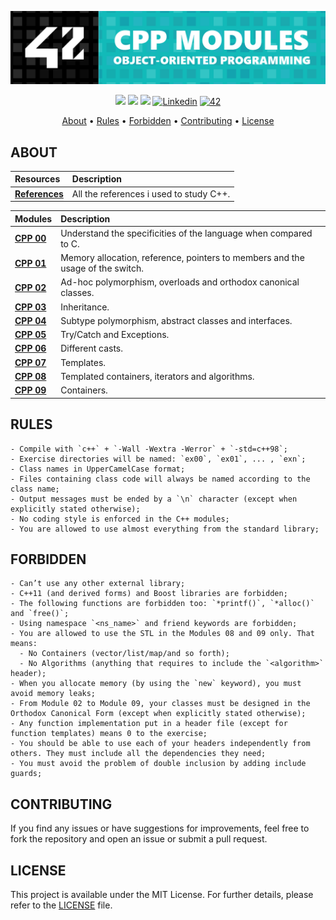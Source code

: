 <p align="center">
  <img src="https://github.com/jotavare/jotavare/blob/main/42/banners/piscine_and_common_core/github_piscine_and_common_core_banner_cpp.png">
</p>

<p align="center">
	<img src="https://img.shields.io/badge/status-in%20progress-yellow?style=flat-square"/>
	<img src="https://img.shields.io/github/languages/top/jotavare/cpp_modules?color=%2312bab9&style=flat-square" />
	<img src="https://img.shields.io/github/last-commit/jotavare/cpp_modules?color=%2312bab9&style=flat-square" />
	<a href='https://www.linkedin.com/in/joaoptoliveira' target="_blank"><img alt='Linkedin' src='https://img.shields.io/badge/LinkedIn-100000?style=flat-square&logo=Linkedin&logoColor=white&labelColor=0A66C2&color=0A66C2'/></a>
	<a href='https://profile.intra.42.fr/users/jotavare' target="_blank"><img alt='42' src='https://img.shields.io/badge/Porto-100000?style=flat-square&logo=42&logoColor=white&labelColor=000000&color=000000'/></a>
</p>

<p align="center">
	<a href="#about">About</a> •
	<a href="#rules">Rules</a> •
	<a href="forbidden">Forbidden</a> •
	<a href="#contributing">Contributing</a> •
	<a href="#license">License</a>
</p>

## ABOUT
| Resources | Description |
| :-- | :-- |
| **[References](https://github.com/jotavare/42-resources/tree/main?tab=readme-ov-file#cpp-modules-00-09)** | All the references i used to study C++. |

| Modules | Description |
| :-- | :-- |
| **[CPP 00](https://github.com/jotavare/cpp_modules/tree/main/cpp_00)** | Understand the specificities of the language when compared to C. |
| **[CPP 01](https://github.com/jotavare/cpp_modules/tree/main/cpp_01)** | Memory allocation, reference, pointers to members and the usage of the switch. |
| **[CPP 02](https://github.com/jotavare/cpp_modules/tree/main/cpp_02)** | Ad-hoc polymorphism, overloads and orthodox canonical classes. |
| **[CPP 03](https://github.com/jotavare/cpp_modules/tree/main/cpp_03)** | Inheritance. |
| **[CPP 04](https://github.com/jotavare/cpp_modules/tree/main/cpp_04)** | Subtype polymorphism, abstract classes and interfaces. |
| **[CPP 05](https://github.com/jotavare/cpp_modules/tree/main/cpp_05)** | Try/Catch and Exceptions. |
| **[CPP 06](https://github.com/jotavare/cpp_modules/tree/main/cpp_06)** | Different casts. |
| **[CPP 07](https://github.com/jotavare/cpp_modules/tree/main/cpp_07)** | Templates. |
| **[CPP 08](https://github.com/jotavare/cpp_modules/tree/main/cpp_08)** | Templated containers, iterators and algorithms. |
| **[CPP 09](https://github.com/jotavare/cpp_modules/tree/main/cpp_09)** | Containers. |

## RULES
```
- Compile with `c++` + `-Wall -Wextra -Werror` + `-std=c++98`;
- Exercise directories will be named: `ex00`, `ex01`, ... , `exn`;
- Class names in UpperCamelCase format;
- Files containing class code will always be named according to the class name;
- Output messages must be ended by a `\n` character (except when explicitly stated otherwise);
- No coding style is enforced in the C++ modules;
- You are allowed to use almost everything from the standard library;
```

## FORBIDDEN
```
- Can’t use any other external library;
- C++11 (and derived forms) and Boost libraries are forbidden;
- The following functions are forbidden too: `*printf()`, `*alloc()` and `free()`;
- Using namespace `<ns_name>` and friend keywords are forbidden;
- You are allowed to use the STL in the Modules 08 and 09 only. That means:
  - No Containers (vector/list/map/and so forth);
  - No Algorithms (anything that requires to include the `<algorithm>` header);
- When you allocate memory (by using the `new` keyword), you must avoid memory leaks;
- From Module 02 to Module 09, your classes must be designed in the Orthodox Canonical Form (except when explicitly stated otherwise);
- Any function implementation put in a header file (except for function templates) means 0 to the exercise;
- You should be able to use each of your headers independently from others. They must include all the dependencies they need;
- You must avoid the problem of double inclusion by adding include guards;
```

## CONTRIBUTING

If you find any issues or have suggestions for improvements, feel free to fork the repository and open an issue or submit a pull request.

## LICENSE

This project is available under the MIT License. For further details, please refer to the [LICENSE](https://github.com/jotavare/cpp_modules/blob/master/LICENSE) file.
